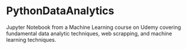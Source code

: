 # PythonDataAnalytics
Jupyter Notebook from a Machine Learning course on Udemy covering fundamental data analytic techniques, web scrapping, and machine learning techniques.
